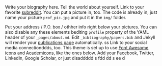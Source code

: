 Write your biography here. Tell the world about yourself. Link to your favorite [subreddit](http://reddit.com). You can put a picture in, too. The code is already in, just name your picture `prof_pic.jpg` and put it in the `img/` folder.

Put your address / P.O. box / othher info right below your pictures. You can also disable any these elements bediting `profile` property of the YAML header of your `_pages/about.md`. Edit `_bibliography/papers.bib` and Jekyll will render your [publications page](/al-folio/publications/) automatically.
ss
Link to your social media connectionddds, too. This theme is set up to use [Font Awesome icons](https://fontawesome.com/) and [Academicons](https://jpswalsh.github.io/academdicons/), like the ones below. Add your Facebook, Twitter, LinkedIn, Google Scholar, or just disaddddd
s
fdd
dd
s
ee
d

